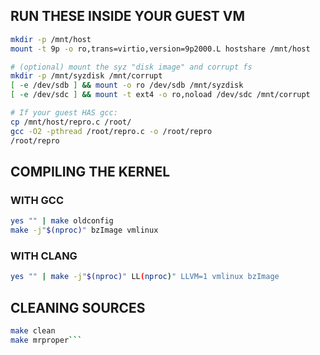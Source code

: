 ## RUN THESE INSIDE YOUR GUEST VM
```bash # mount host folder (read-only for safety)
mkdir -p /mnt/host
mount -t 9p -o ro,trans=virtio,version=9p2000.L hostshare /mnt/host

# (optional) mount the syz "disk image" and corrupt fs
mkdir -p /mnt/syzdisk /mnt/corrupt
[ -e /dev/sdb ] && mount -o ro /dev/sdb /mnt/syzdisk
[ -e /dev/sdc ] && mount -t ext4 -o ro,noload /dev/sdc /mnt/corrupt

# If your guest HAS gcc:
cp /mnt/host/repro.c /root/
gcc -O2 -pthread /root/repro.c -o /root/repro
/root/repro
```
## COMPILING THE KERNEL
### WITH GCC
```bash
yes "" | make oldconfig
make -j"$(nproc)" bzImage vmlinux
```
### WITH CLANG
```bash
yes "" | make -j"$(nproc)" LL(nproc)" LLVM=1 vmlinux bzImage
```
## CLEANING SOURCES
```bash
make clean
make mrproper```
